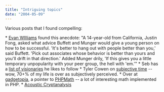 ```yaml
---
title: "Intriguing topics"
date: "2004-05-09"
---
```


Various posts that I found compelling:

\* [Evan WIlliams](http://www.evhead.com/archives/2004_05_01_archive.asp#108361672529033654) found this anecdote: "A 14-year-old from California, Justin Fong, asked what advice Buffett and Munger would give a young person on how to be successful. 'It's better to hang out with people better than you,' said Buffett. 'Pick out associates whose behavior is better than yours and you'll drift in that direction.' Added Munger drily, 'If this gives you a little temporary unpopularity with your peer group, the hell with 'em.'" \* Seb has a [list of visionaries](http://radio.weblogs.com/0110772/2004/05/03.html#a1562 ) he likes to follow \* Tyler Cowen on [subjective time](http://www.marginalrevolution.com/marginalrevolution/2004/05/subjective_time.html) -- wow, 70+% of my life is over as subjectively perceived. \* Over at [gadgetopia](http://www.gadgetopia.com/2004/05/05/PHPAndMath.html), a pointer to [PHPMath](www.phpmath.com) -- a lot of interesting math implemented in PHP. \* [Acoustic Cryptanalysis](http://www.wisdom.weizmann.ac.il/~tromer/acoustic/)
